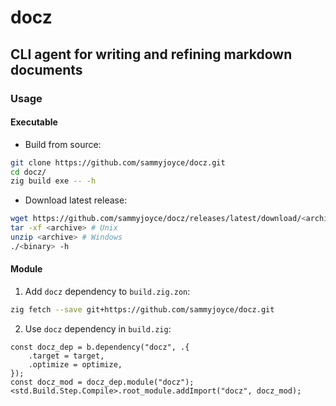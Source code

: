 # docz

## CLI agent for writing and refining markdown documents

### Usage

#### Executable

- Build from source:

```sh
git clone https://github.com/sammyjoyce/docz.git
cd docz/
zig build exe -- -h
```

- Download latest release:

```sh
wget https://github.com/sammyjoyce/docz/releases/latest/download/<archive>
tar -xf <archive> # Unix
unzip <archive> # Windows
./<binary> -h
```

#### Module

1. Add `docz` dependency to `build.zig.zon`:

```sh
zig fetch --save git+https://github.com/sammyjoyce/docz.git
```

2. Use `docz` dependency in `build.zig`:

```zig
const docz_dep = b.dependency("docz", .{
    .target = target,
    .optimize = optimize,
});
const docz_mod = docz_dep.module("docz");
<std.Build.Step.Compile>.root_module.addImport("docz", docz_mod);
```
